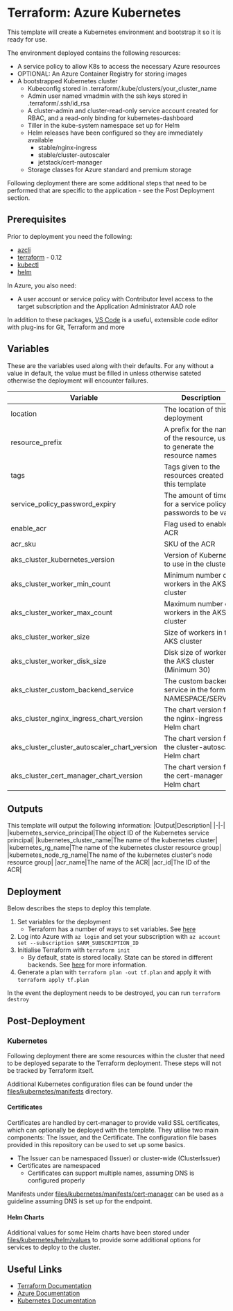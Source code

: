 Terraform: Azure Kubernetes
===========================

This template will create a Kubernetes environment and bootstrap it so it is ready for use.

The environment deployed contains the following resources:
* A service policy to allow K8s to access the necessary Azure resources
* OPTIONAL: An Azure Container Registry for storing images
* A bootstrapped Kubernetes cluster 
  * Kubeconfig stored in .terraform/.kube/clusters/your_cluster_name
  * Admin user named vmadmin with the ssh keys stored in .terraform/.ssh/id_rsa
  * A cluster-admin and cluster-read-only service account created for RBAC, and a read-only binding for kubernetes-dashboard
  * Tiller in the kube-system namespace set up for Helm
  * Helm releases have been configured so they are immediately available
    * stable/nginx-ingress
    * stable/cluster-autoscaler
    * jetstack/cert-manager
  * Storage classes for Azure standard and premium storage

Following deployment there are some additional steps that need to be performed that are specific to the application - see the Post Deployment section.

Prerequisites
-------------

Prior to deployment you need the following:
* [azcli](https://docs.microsoft.com/en-us/cli/azure/install-azure-cli?view=azure-cli-latest)
* [terraform](https://www.terraform.io/) - 0.12
* [kubectl](https://kubernetes.io/docs/tasks/tools/install-kubectl/)
* [helm](https://helm.sh/)

In Azure, you also need:
* A user account or service policy with Contributor level access to the target subscription and the Application Administrator AAD role

In addition to these packages, [VS Code](https://code.visualstudio.com/) is a useful, extensible code editor with plug-ins for Git, Terraform and more

Variables
---------

These are the variables used along with their defaults. For any without a value in default, the value must be filled in unless otherwise sateted otherwise the deployment will encounter failures.

|Variable|Description|Default|
|-|-|-|
|location|The location of this deployment|UK South|
|resource_prefix|A prefix for the name of the resource, used to generate the resource names|kubernetes|
|tags|Tags given to the resources created by this template|{}|
|service_policy_password_expiry|The amount of time for a service policy passwords to be valid|43800h|
|enable_acr|Flag used to enable ACR|true|
|acr_sku|SKU of the ACR|Basic|
|aks_cluster_kubernetes_version|Version of Kubernetes to use in the cluster|[NOT REQUIRED]|
|aks_cluster_worker_min_count|Minimum number of workers in the AKS cluster|1|
|aks_cluster_worker_max_count|Maximum number of workers in the AKS cluster|5|
|aks_cluster_worker_size|Size of workers in the AKS cluster|Standard_B2ms|
|aks_cluster_worker_disk_size|Disk size of workers in the AKS cluster (Minimum 30)|30|
|aks_cluster_custom_backend_service|The custom backend service in the format NAMESPACE/SERVICE|[NOT REQUIRED]|
|aks_cluster_nginx_ingress_chart_version|The chart version for the nginx-ingress Helm chart|1.14.0|
|aks_cluster_cluster_autoscaler_chart_version|The chart version for the cluster-autoscaler Helm chart|3.2.0|
|aks_cluster_cert_manager_chart_version|The chart version for the cert-manager Helm chart|v0.9.1|

Outputs
-------

This template will output the following information:
|Output|Description|
|-|-|
|kubernetes_service_principal|The object ID of the Kubernetes service principal|
|kubernetes_cluster_name|The name of the kubernetes cluster|
|kubernetes_rg_name|The name of the kubernetes cluster resource group|
|kubernetes_node_rg_name|The name of the kubernetes cluster's node resource group|
|acr_name|The name of the ACR|
|acr_id|The ID of the ACR|

Deployment
----------

Below describes the steps to deploy this template.

1. Set variables for the deployment
    * Terraform has a number of ways to set variables. See [here](https://www.terraform.io/docs/configuration/variables.html#assigning-values-to-root-module-variables)
2. Log into Azure with `az login` and set your subscription with `az account set --subscription $ARM_SUBSCRIPTION_ID`
3. Initialise Terraform with `terraform init`
    * By default, state is stored locally. State can be stored in different backends. See [here](https://www.terraform.io/docs/backends/types/index.html) for more information.
4. Generate a plan with `terraform plan -out tf.plan` and apply it with `terraform apply tf.plan`

In the event the deployment needs to be destroyed, you can run `terraform destroy`

Post-Deployment
---------------

### Kubernetes

Following deployment there are some resources within the cluster that need to be deployed separate to the Terraform deployment. These steps will not be tracked by Terraform itself.

Additional Kubernetes configuration files can be found under the [files/kubernetes/manifests](./files/kubernetes/manifests) directory.

#### Certificates

Certificates are handled by cert-manager to provide valid SSL certificates, which can optionally be deployed with the template. They utilise two main components: The Issuer, and the Certificate. The configuration file bases provided in this repository can be used to set up some basics.

* The Issuer can be namespaced (Issuer) or cluster-wide (ClusterIssuer)
* Certificates are namespaced
    * Certificates can support multiple names, assuming DNS is configured properly

Manifests under [files/kubernetes/manifests/cert-manager](./files/kubernetes/manifests/cert-manager) can be used as a guideline assuming DNS is set up for the endpoint.

#### Helm Charts

Additional values for some Helm charts have been stored under [files/kubernetes/helm/values](./files/kubernetes/helm/values) to provide some additional options for services to deploy to the cluster.

Useful Links
------------

* [Terraform Documentation](https://www.terraform.io/docs/)
* [Azure Documentation](https://docs.microsoft.com/en-us/azure/)
* [Kubernetes Documentation](https://kubernetes.io/docs/home/)